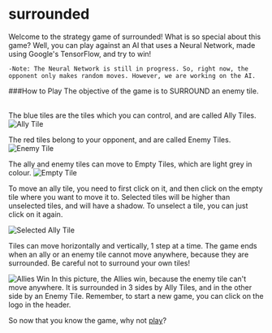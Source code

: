 # surrounded

Welcome to the strategy game of surrounded! What is so special about this game? Well, you can play against an AI that uses a 
Neural Network, made using Google's TensorFlow, and try to win!

```
-Note: The Neural Network is still in progress. So, right now, the opponent only makes random moves. However, we are working on the AI.
```

###How to Play
The objective of the game is to SURROUND an enemy tile.<br><br>

The blue tiles are the tiles which you can control, and are called Ally Tiles.        ![Ally Tile](https://surrounded.herokuapp.com/images/ally_tile.png)

The red tiles belong to your opponent, and are called Enemy Tiles.                    ![Enemy Tile](https://surrounded.herokuapp.com/images/enemy_tile.png)

The ally and enemy tiles can move to Empty Tiles, which are light grey in colour.     ![Empty Tile](https://surrounded.herokuapp.com/images/empty_tile.png)

To move an ally tile, you need to first click on it, and then click on the empty tile where you want 
to move it to. Selected tiles will be higher than unselected tiles, and will have a shadow. To unselect 
a tile, you can just click on it again.

![Selected Ally Tile](https://surrounded.herokuapp.com/images/selected_ally_tile.png)

Tiles can move horizontally and vertically, 1 step at a time. The game ends when an ally or an enemy tile 
cannot move anywhere, because they are surrounded. Be careful not to surround your own tiles!

![Allies Win](https://surrounded.herokuapp.com/images/ally_wins.png)
In this picture, the Allies win, because the enemy tile can't move anywhere. It is surrounded in 3 sides by Ally Tiles, 
and in the other side by an Enemy Tile. Remember, to start a new game, you can click on the logo in the header.


So now that you know the game, why not [play](https://surrounded.herokuapp.com)?
